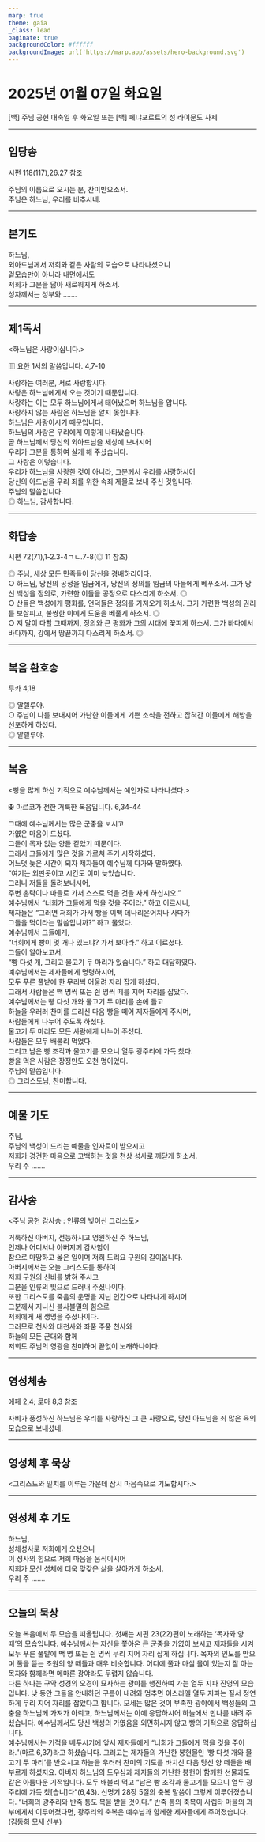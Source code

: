 ```yaml
---
marp: true
theme: gaia
_class: lead
paginate: true
backgroundColor: #ffffff
backgroundImage: url('https://marp.app/assets/hero-background.svg')
---
```


# 2025년 01월 07일 화요일

[백] 주님 공현 대축일 후 화요일 또는 [백] 페냐포르트의 성 라이문도 사제  




---

## 입당송

시편 118(117),26.27 참조

주님의 이름으로 오시는 분, 찬미받으소서.  
주님은 하느님, 우리를 비추시네.  
  


---

## 본기도

하느님,  
외아드님께서 저희와 같은 사람의 모습으로 나타나셨으니  
겉모습만이 아니라 내면에서도  
저희가 그분을 닮아 새로워지게 하소서.  
성자께서는 성부와 …….  
  


---

## 제1독서

<하느님은 사랑이십니다.>

▥ 요한 1서의 말씀입니다. 4,7-10

사랑하는 여러분, 서로 사랑합시다.  
사랑은 하느님에게서 오는 것이기 때문입니다.  
사랑하는 이는 모두 하느님에게서 태어났으며 하느님을 압니다.  
사랑하지 않는 사람은 하느님을 알지 못합니다.  
하느님은 사랑이시기 때문입니다.  
하느님의 사랑은 우리에게 이렇게 나타났습니다.  
곧 하느님께서 당신의 외아드님을 세상에 보내시어  
우리가 그분을 통하여 살게 해 주셨습니다.  
그 사랑은 이렇습니다.  
우리가 하느님을 사랑한 것이 아니라, 그분께서 우리를 사랑하시어  
당신의 아드님을 우리 죄를 위한 속죄 제물로 보내 주신 것입니다.  
주님의 말씀입니다.  
◎ 하느님, 감사합니다.  
  


---

## 화답송

시편 72(71),1-2.3-4ㄱㄴ.7-8(◎ 11 참조)

◎ 주님, 세상 모든 민족들이 당신을 경배하리이다.  
○ 하느님, 당신의 공정을 임금에게, 당신의 정의를 임금의 아들에게 베푸소서. 그가 당신 백성을 정의로, 가련한 이들을 공정으로 다스리게 하소서. ◎  
○ 산들은 백성에게 평화를, 언덕들은 정의를 가져오게 하소서. 그가 가련한 백성의 권리를 보살피고, 불쌍한 이에게 도움을 베풀게 하소서. ◎  
○ 저 달이 다할 그때까지, 정의와 큰 평화가 그의 시대에 꽃피게 하소서. 그가 바다에서 바다까지, 강에서 땅끝까지 다스리게 하소서. ◎  
  


---

## 복음 환호송

루카 4,18

◎ 알렐루야.  
○ 주님이 나를 보내시어 가난한 이들에게 기쁜 소식을 전하고 잡혀간 이들에게 해방을 선포하게 하셨다.  
◎ 알렐루야.  
  


---

## 복음

<빵을 많게 하신 기적으로 예수님께서는 예언자로 나타나셨다.>

✠ 마르코가 전한 거룩한 복음입니다. 6,34-44

그때에 예수님께서는 많은 군중을 보시고  
가엾은 마음이 드셨다.  
그들이 목자 없는 양들 같았기 때문이다.  
그래서 그들에게 많은 것을 가르쳐 주기 시작하셨다.  
어느덧 늦은 시간이 되자 제자들이 예수님께 다가와 말하였다.  
“여기는 외딴곳이고 시간도 이미 늦었습니다.  
그러니 저들을 돌려보내시어,  
주변 촌락이나 마을로 가서 스스로 먹을 것을 사게 하십시오.”  
예수님께서 “너희가 그들에게 먹을 것을 주어라.” 하고 이르시니,  
제자들은 “그러면 저희가 가서 빵을 이백 데나리온어치나 사다가  
그들을 먹이라는 말씀입니까?” 하고 물었다.  
예수님께서 그들에게,  
“너희에게 빵이 몇 개나 있느냐? 가서 보아라.” 하고 이르셨다.  
그들이 알아보고서,  
“빵 다섯 개, 그리고 물고기 두 마리가 있습니다.” 하고 대답하였다.  
예수님께서는 제자들에게 명령하시어,  
모두 푸른 풀밭에 한 무리씩 어울려 자리 잡게 하셨다.  
그래서 사람들은 백 명씩 또는 쉰 명씩 떼를 지어 자리를 잡았다.  
예수님께서는 빵 다섯 개와 물고기 두 마리를 손에 들고  
하늘을 우러러 찬미를 드리신 다음 빵을 떼어 제자들에게 주시며,  
사람들에게 나누어 주도록 하셨다.  
물고기 두 마리도 모든 사람에게 나누어 주셨다.  
사람들은 모두 배불리 먹었다.  
그리고 남은 빵 조각과 물고기를 모으니 열두 광주리에 가득 찼다.  
빵을 먹은 사람은 장정만도 오천 명이었다.  
주님의 말씀입니다.  
◎ 그리스도님, 찬미합니다.  
  


---

## 예물 기도

주님,  
주님의 백성이 드리는 예물을 인자로이 받으시고  
저희가 경건한 마음으로 고백하는 것을 천상 성사로 깨닫게 하소서.  
우리 주 …….  
  


---

## 감사송

<주님 공현 감사송 : 인류의 빛이신 그리스도>

거룩하신 아버지, 전능하시고 영원하신 주 하느님,  
언제나 어디서나 아버지께 감사함이  
참으로 마땅하고 옳은 일이며 저희 도리요 구원의 길이옵니다.  
아버지께서는 오늘 그리스도를 통하여  
저희 구원의 신비를 밝혀 주시고  
그분을 인류의 빛으로 드러내 주셨나이다.  
또한 그리스도를 죽음의 운명을 지닌 인간으로 나타나게 하시어  
그분께서 지니신 불사불멸의 힘으로  
저희에게 새 생명을 주셨나이다.  
그러므로 천사와 대천사와 좌품 주품 천사와  
하늘의 모든 군대와 함께  
저희도 주님의 영광을 찬미하며 끝없이 노래하나이다.  
  


---

## 영성체송

에페 2,4; 로마 8,3 참조

자비가 풍성하신 하느님은 우리를 사랑하신 그 큰 사랑으로, 당신 아드님을 죄 많은 육의 모습으로 보내셨네.  
  


---

## 영성체 후 묵상

<그리스도와 일치를 이루는 가운데 잠시 마음속으로 기도합시다.>  


---

## 영성체 후 기도

하느님,  
성체성사로 저희에게 오셨으니  
이 성사의 힘으로 저희 마음을 움직이시어  
저희가 모신 성체에 더욱 맞갖은 삶을 살아가게 하소서.  
우리 주 …….  
  


---

## 오늘의 묵상

오늘 복음에서 두 모습을 떠올립니다. 첫째는 시편 23(22)편이 노래하는 ‘목자와 양 떼’의 모습입니다. 예수님께서는 자신을 쫓아온 큰 군중을 가엾이 보시고 제자들을 시켜 모두 푸른 풀밭에 백 명 또는 쉰 명씩 무리 지어 자리 잡게 하십니다. 목자의 인도를 받으며 풀을 뜯는 초원의 양 떼들과 매우 비슷합니다. 어디에 풀과 마실 물이 있는지 잘 아는 목자와 함께라면 메마른 광야라도 두렵지 않습니다.  
다른 하나는 구약 성경의 오경이 묘사하는 광야를 행진하여 가는 열두 지파 진영의 모습입니다. 낮 동안 그들을 안내하던 구름이 내려와 멈추면 이스라엘 열두 지파는 질서 정연하게 무리 지어 자리를 잡았다고 합니다. 모세는 많은 것이 부족한 광야에서 백성들의 고충을 하느님께 가져가 아뢰고, 하느님께서는 이에 응답하시어 하늘에서 만나를 내려 주셨습니다. 예수님께서도 당신 백성의 가엾음을 외면하시지 않고 빵의 기적으로 응답하십니다.  
예수님께서는 기적을 베푸시기에 앞서 제자들에게 “너희가 그들에게 먹을 것을 주어라.”(마르 6,37)라고 하셨습니다. 그러고는 제자들의 가난한 봉헌물인 ‘빵 다섯 개와 물고기 두 마리’를 받으시고 하늘을 우러러 찬미의 기도를 바치신 다음 당신 양 떼들을 배부르게 하셨지요. 아버지 하느님의 도우심과 제자들의 가난한 봉헌이 함께한 선물과도 같은 아름다운 기적입니다. 모두 배불리 먹고 “남은 빵 조각과 물고기를 모으니 열두 광주리에 가득 찼[습니]다”(6,43). 신명기 28장 5절의 축복 말씀이 그렇게 이루어졌습니다. “너희의 광주리와 반죽 통도 복을 받을 것이다.” 반죽 통의 축복이 사렙타 마을의 과부에게서 이루어졌다면, 광주리의 축복은 예수님과 함께한 제자들에게 주어졌습니다.  
(김동희 모세 신부)  


---